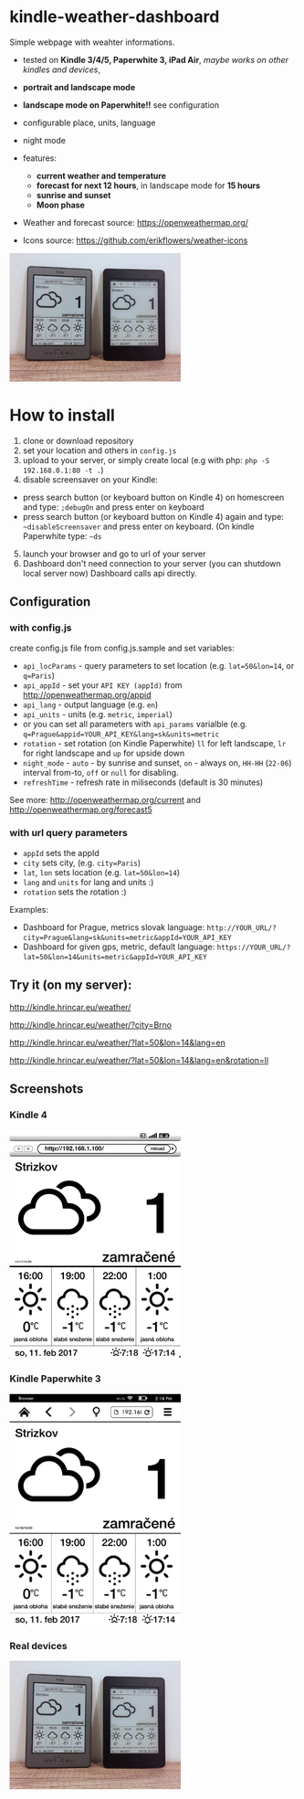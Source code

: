 # kindle-weather-dashboard

Simple webpage with weahter informations.
* tested on **Kindle 3/4/5, Paperwhite 3, iPad Air**, *maybe works on other kindles and devices*,
* **portrait and landscape mode**
* **landscape mode on Paperwhite!!** see configuration
* configurable place, units, language
* night mode
* features:
  * **current weather and temperature**
  * **forecast for next 12 hours**, in landscape mode for **15 hours**
  * **sunrise and sunset**
  * **Moon phase**

* Weather and forecast source: https://openweathermap.org/
* Icons source: https://github.com/erikflowers/weather-icons

<img src="real_devices.jpg" width="300" alt="Dashboard on real devices" />

# How to install
1. clone or download repository
2. set your location and others in `config.js`
3. upload to your server, or simply create local (e.g with php: `php -S 192.168.0.1:80 -t .`)
4. disable screensaver on your Kindle:
  * press search button (or keyboard button on Kindle 4) on homescreen and type: `;debugOn` and press enter on keyboard
  * press search button (or keyboard button on Kindle 4) again and type: `~disableScreensaver` and press enter on keyboard. (On kindle Paperwhite type: `~ds`
5. launch your browser and go to url of your server
6. Dashboard don't need connection to your server (you can shutdown local server now) Dashboard calls api directly.

## Configuration
### with config.js
create config.js file from config.js.sample and set variables:

* `api_locParams` - query parameters to set location (e.g. `lat=50&lon=14`, or `q=Paris`)
* `api_appId` - set your `API KEY (appId)` from http://openweathermap.org/appid
* `api_lang` - output language (e.g. `en`)
* `api_units` - units (e.g. `metric`, `imperial`)
* or you can set all parameters with `api_params` varialble (e.g. `q=Prague&appid=YOUR_API_KEY&lang=sk&units=metric`
* `rotation` - set rotation (on Kindle Paperwhite) `ll` for left landscape, `lr` for right landscape and `up` for upside down
* `night_mode` - `auto` - by sunrise and sunset, `on` - always on, `HH-HH` (`22-06`) interval from-to, `off` or `null` for disabling.
* `refreshTime` - refresh rate in miliseconds (default is 30 minutes)

See more: http://openweathermap.org/current and http://openweathermap.org/forecast5

### with url query parameters
* `appId` sets the appId
* `city` sets city, (e.g. `city=Paris`)
* `lat`, `lon` sets location (e.g. `lat=50&lon=14`)
* `lang` and `units` for lang and units :)
* `rotation` sets the rotation :)

Examples:
* Dashboard for Prague, metrics slovak language: `http://YOUR_URL/?city=Prague&lang=sk&units=metric&appId=YOUR_API_KEY`
* Dashboard for given gps, metric, default language: `https://YOUR_URL/?lat=50&lon=14&units=metric&appId=YOUR_API_KEY`

## Try it (on my server):

http://kindle.hrincar.eu/weather/

http://kindle.hrincar.eu/weather/?city=Brno

http://kindle.hrincar.eu/weather/?lat=50&lon=14&lang=en

http://kindle.hrincar.eu/weather/?lat=50&lon=14&lang=en&rotation=ll


## Screenshots

### Kindle 4
<img src="screenshot_kindle4.gif" width="300" alt="Kindle 4 screenshot" />

### Kindle Paperwhite 3
<img src="screenshot_paperwhite3.png" width="300" alt="Kindle Paperwhite 3 screenshot" />

### Real devices
<img src="real_devices.jpg" width="300" alt="Dashboard on real devices" />

